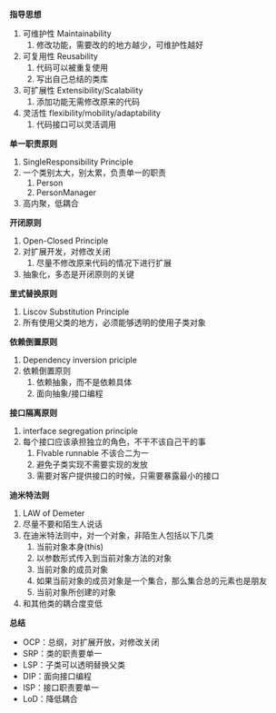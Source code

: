 **指导思想**

1. 可维护性 Maintainability
   1. 修改功能，需要改的的地方越少，可维护性越好
2. 可复用性 Reusability
   1. 代码可以被重复使用
   2. 写出自己总结的类库
3. 可扩展性 Extensibility/Scalability
   1. 添加功能无需修改原来的代码
4. 灵活性 flexibility/mobility/adaptability
   1. 代码接口可以灵活调用



**单一职责原则** 

1. SingleResponsibility Principle
2. 一个类别太大，别太累，负责单一的职责
   1. Person
   2. PersonManager
3. 高内聚，低耦合



**开闭原则**

1. Open-Closed Principle
2. 对扩展开发，对修改关闭
   1. 尽量不修改原来代码的情况下进行扩展
3. 抽象化，多态是开闭原则的关键



**里式替换原则**

1. Liscov Substitution Principle
2. 所有使用父类的地方，必须能够透明的使用子类对象



**依赖倒置原则**

1. Dependency inversion priciple
2. 依赖倒置原则
   1. 依赖抽象，而不是依赖具体
   2. 面向抽象/接口编程



**接口隔离原则**

1. interface segregation principle
2. 每个接口应该承担独立的角色，不干不该自己干的事
   1. Flvable runnable 不该合二为一
   2. 避免子类实现不需要实现的发放
   3. 需要对客户提供接口的时候，只需要暴露最小的接口



**迪米特法则**

1. LAW of Demeter
2. 尽量不要和陌生人说话
3. 在迪米特法则中，对一个对象，非陌生人包括以下几类
   1. 当前对象本身(this)
   2. 以参数形式传入到当前对象方法的对象
   3. 当前对象的成员对象
   4. 如果当前对象的成员对象是一个集合，那么集合总的元素也是朋友
   5. 当前对象所创建的对象
4. 和其他类的耦合度变低



**总结**

- OCP：总纲，对扩展开放，对修改关闭
- SRP：类的职责要单一
- LSP：子类可以透明替换父类
- DIP：面向接口编程
- ISP：接口职责要单一
- LoD：降低耦合